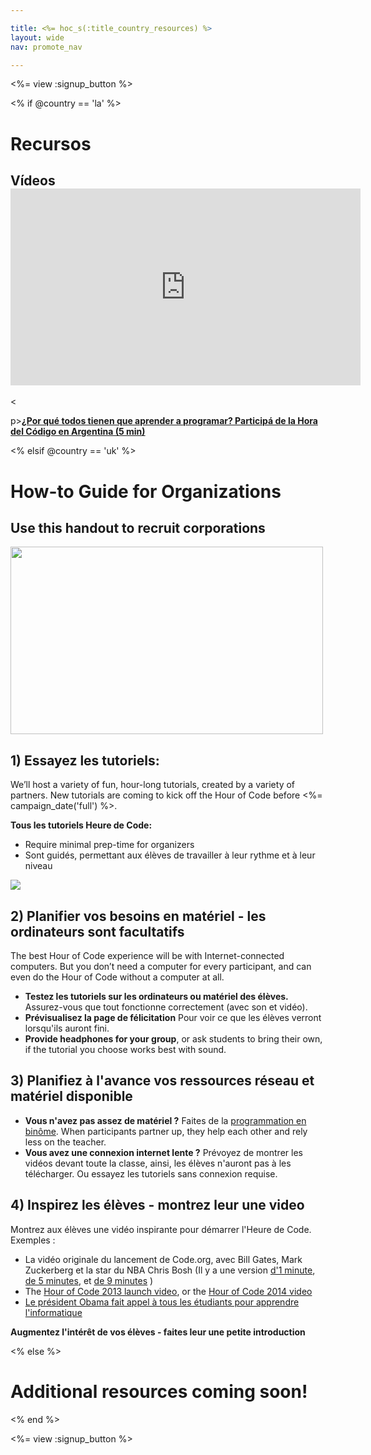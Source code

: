 ```yaml
---

title: <%= hoc_s(:title_country_resources) %>
layout: wide
nav: promote_nav

---
```


<%= view :signup_button %>

<% if @country == 'la' %>

# Recursos

## Vídeos <iframe width="560" height="315" src="https://www.youtube.com/embed/HrBh2165KjE" frameborder="0" allowfullscreen></iframe>
<

p>[**¿Por qué todos tienen que aprender a programar? Participá de la Hora del Código en Argentina (5 min)**](https://www.youtube.com/watch?v=HrBh2165KjE)

<% elsif @country == 'uk' %>

# How-to Guide for Organizations

## Use this handout to recruit corporations

[<img width="500" height="300" src="<%= localized_image('/images/corporations.png') %>" />](<%= localized_file('/files/corporations.pdf') %>)

## 1) Essayez les tutoriels:

We’ll host a variety of fun, hour-long tutorials, created by a variety of partners. New tutorials are coming to kick off the Hour of Code before <%= campaign_date('full') %>.

**Tous les tutoriels Heure de Code:**

  * Require minimal prep-time for organizers
  * Sont guidés, permettant aux élèves de travailler à leur rythme et à leur niveau

[![](https://uk.code.org/images/tutorials.png)](https://uk.code.org/learn)

## 2) Planifier vos besoins en matériel - les ordinateurs sont facultatifs

The best Hour of Code experience will be with Internet-connected computers. But you don’t need a computer for every participant, and can even do the Hour of Code without a computer at all.

  * **Testez les tutoriels sur les ordinateurs ou matériel des élèves.** Assurez-vous que tout fonctionne correctement (avec son et vidéo).
  * **Prévisualisez la page de félicitation** Pour voir ce que les élèves verront lorsqu'ils auront fini. 
  * **Provide headphones for your group**, or ask students to bring their own, if the tutorial you choose works best with sound.

## 3) Planifiez à l'avance vos ressources réseau et matériel disponible

  * **Vous n'avez pas assez de matériel ?** Faites de la [programmation en binôme](http://www.ncwit.org/resources/pair-programming-box-power-collaborative-learning). When participants partner up, they help each other and rely less on the teacher.
  * **Vous avez une connexion internet lente ?** Prévoyez de montrer les vidéos devant toute la classe, ainsi, les élèves n'auront pas à les télécharger. Ou essayez les tutoriels sans connexion requise.

## 4) Inspirez les élèves - montrez leur une video

Montrez aux élèves une vidéo inspirante pour démarrer l'Heure de Code. Exemples :

  * La vidéo originale du lancement de Code.org, avec Bill Gates, Mark Zuckerberg et la star du NBA Chris Bosh (Il y a une version [d'1 minute](https://www.youtube.com/watch?v=qYZF6oIZtfc), [de 5 minutes](https://www.youtube.com/watch?v=nKIu9yen5nc), et [de 9 minutes](https://www.youtube.com/watch?v=dU1xS07N-FA) )
  * The [Hour of Code 2013 launch video](https://www.youtube.com/watch?v=FC5FbmsH4fw), or the [Hour of Code 2014 video](https://www.youtube.com/watch?v=96B5-JGA9EQ)
  * [Le président Obama fait appel à tous les étudiants pour apprendre l'informatique](https://www.youtube.com/watch?v=6XvmhE1J9PY)

**Augmentez l'intérêt de vos élèves - faites leur une petite introduction**

<% else %>

# Additional resources coming soon!

<% end %>

<%= view :signup_button %>